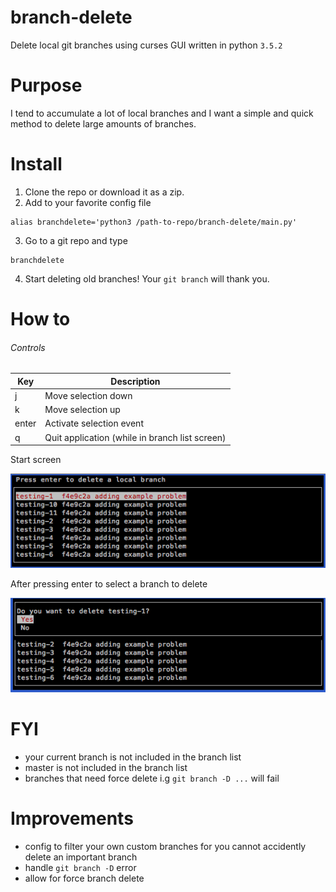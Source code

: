 # branch-delete

Delete local git branches using curses GUI written in python `3.5.2`

# Purpose

I tend to accumulate a lot of local branches and I want a simple and quick method to delete large amounts of branches.

# Install
1. Clone the repo or download it as a zip.
2. Add to your favorite config file
  ```
  alias branchdelete='python3 /path-to-repo/branch-delete/main.py'
  ```
3. Go to a git repo and type
```
branchdelete
```
4. Start deleting old branches! Your `git branch` will thank you.

# How to

###### Controls

| Key | Description |
| --- | --- |
| j | Move selection down |
| k | Move selection up |
| enter | Activate selection event |
| q | Quit application (while in branch list screen) |

Start screen

![Start Screen](https://github.com/nadr0/branch-delete/blob/master/images/branch-delete-start.png)

After pressing enter to select a branch to delete

![Selection Screen](https://github.com/nadr0/branch-delete/blob/master/images/branch-delete-select.png)

# FYI

- your current branch is not included in the branch list
- master is not included in the branch list
- branches that need force delete i.g `git branch -D ...` will fail

# Improvements

- config to filter your own custom branches for you cannot accidently delete an important branch
- handle `git branch -D` error
- allow for force branch delete
